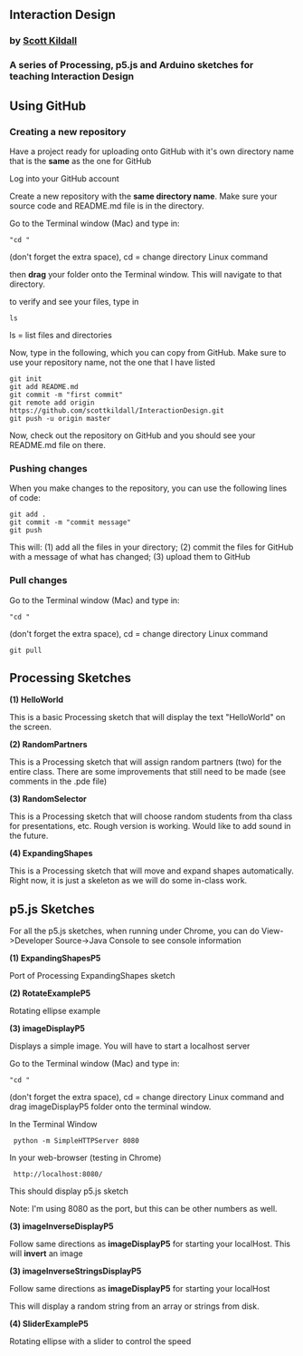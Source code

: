 ## Interaction Design

###  by [Scott Kildall](www.kildall.com)


### A series of Processing, p5.js and Arduino sketches for teaching Interaction Design


## Using GitHub
### Creating a new repository

Have a project ready for uploading onto GitHub with it's own directory name that is the **same** as the one for GitHub

Log into your GitHub account

Create a new repository with the **same directory name**. Make sure your source code and README.md file is in the directory.

Go to the Terminal window (Mac) and type in:

	"cd "
(don't forget the extra space), cd = change directory Linux command

then **drag** your folder onto the Terminal window. This will navigate to that directory.

to verify and see your files, type in
	
	ls


ls = list files and directories


Now, type in the following, which you can copy from GitHub. Make sure to use your repository name, not the one that I have listed


	git init
	git add README.md
	git commit -m "first commit"
	git remote add origin https://github.com/scottkildall/InteractionDesign.git
	git push -u origin master
	
	

Now, check out the repository on GitHub and you should see your README.md file on there. 

### Pushing changes

When you make changes to the repository, you can use the following lines of code:

	git add .
	git commit -m "commit message"
	git push

This will:
(1) add all the files in your directory; (2) commit the files for GitHub with a message of what has changed; (3) upload them to GitHub

### Pull changes

Go to the Terminal window (Mac) and type in:

	"cd "
(don't forget the extra space), cd = change directory Linux command


	git pull



## Processing Sketches

**(1) HelloWorld**

This is a basic Processing sketch that will display the text "HelloWorld" on the screen. 

**(2) RandomPartners**

This is a Processing sketch that will assign random partners (two) for the entire class. There are some  improvements that still need to be made (see comments in the .pde file)

**(3) RandomSelector**

This is a Processing sketch that will choose random students from tha class for presentations, etc. Rough version is working. Would like to add sound in the future.

**(4) ExpandingShapes**

This is a Processing sketch that will move and expand shapes automatically. Right now, it is just a skeleton as we will do some in-class work.


## p5.js Sketches

For all the p5.js sketches, when running under Chrome, you can do View->Developer Source->Java Console to see console information


**(1) ExpandingShapesP5**

Port of Processing ExpandingShapes sketch

**(2) RotateExampleP5**

Rotating ellipse example

**(3) imageDisplayP5**

Displays a simple image. You will have to start a localhost server

Go to the Terminal window (Mac) and type in:

	"cd "
(don't forget the extra space), cd = change directory Linux command and drag imageDisplayP5 folder onto the terminal window.



In the Terminal Window

	 python -m SimpleHTTPServer 8080

In your web-browser (testing in Chrome)


	 http://localhost:8080/

This should display p5.js sketch

Note: I'm using 8080 as the port, but this can be other numbers as well.


**(3) imageInverseDisplayP5**

Follow same directions as **imageDisplayP5** for starting your localHost. This will **invert** an image

**(3) imageInverseStringsDisplayP5**

Follow same directions as **imageDisplayP5** for starting your localHost

This will display a random string from an array or strings from disk.

**(4) SliderExampleP5**

Rotating ellipse with a slider to control the speed